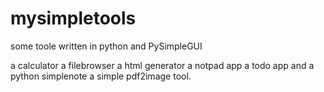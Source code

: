 # mysimpletools
some toole written in python and PySimpleGUI


a calculator a filebrowser a html generator a notpad app a todo app and a python simplenote a simple pdf2image tool.
